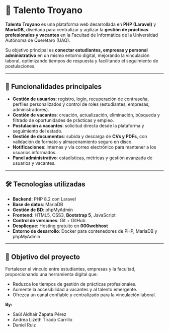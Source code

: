 # 📌 Talento Troyano  

**Talento Troyano** es una plataforma web desarrollada en **PHP (Laravel)** y **MariaDB**, diseñada para centralizar y agilizar la **gestión de prácticas profesionales y vacantes** en la Facultad de Informática de la Universidad Autónoma de Querétaro (UAQ).  

Su objetivo principal es **conectar estudiantes, empresas y personal administrativo** en un mismo entorno digital, mejorando la vinculación laboral, optimizando tiempos de respuesta y facilitando el seguimiento de postulaciones.  

---

## 🚀 Funcionalidades principales  
- **Gestión de usuarios**: registro, login, recuperación de contraseña, perfiles personalizados y control de roles (estudiantes, empresas, administradores).  
- **Gestión de vacantes**: creación, actualización, eliminación, búsqueda y filtrado de oportunidades de prácticas y empleo.  
- **Postulación a vacantes**: solicitud directa desde la plataforma y seguimiento del estado.  
- **Gestión de documentos**: subida y descarga de **CVs y PDFs**, con validación de formato y almacenamiento seguro en disco.  
- **Notificaciones**: internas y vía correo electrónico para mantener a los usuarios informados.  
- **Panel administrativo**: estadísticas, métricas y gestión avanzada de usuarios y vacantes.  

---

## 🛠️ Tecnologías utilizadas  
- **Backend**: PHP 8.2 con Laravel  
- **Base de datos**: MariaDB  
- **Gestión de BD**: phpMyAdmin  
- **Frontend**: HTML5, CSS3, **Bootstrap 5**, JavaScript  
- **Control de versiones**: Git + GitHub  
- **Despliegue**: Hosting gratuito en **000webhost**  
- **Entorno de desarrollo**: Docker para contenedores de PHP, MariaDB y phpMyAdmin  

---

## 🎯 Objetivo del proyecto  
Fortalecer el vínculo entre estudiantes, empresas y la facultad, proporcionando una herramienta digital que:  
- Reduzca los tiempos de gestión de prácticas profesionales.  
- Aumente la accesibilidad a vacantes y al talento emergente.  
- Ofrezca un canal confiable y centralizado para la vinculación laboral.  

**By:**
- Saúl Aldhair Zapata Pérez
- Andrea Lizeth Tirado Carrillo
- Daniel Ruiz
